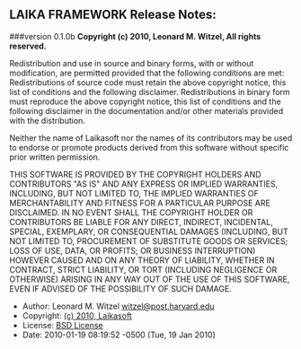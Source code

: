 LAIKA FRAMEWORK Release Notes:
-----------------------------
###version 0.1.0b
**Copyright (c) 2010, Leonard M. Witzel, All rights reserved.**

Redistribution and use in source and binary forms, with or without modification, 
are permitted provided that the following conditions are met:
Redistributions of source code must retain the above copyright notice,
this list of conditions and the following disclaimer. Redistributions in 
binary form must reproduce the above copyright notice, this list of conditions 
and the following disclaimer in the documentation and/or other materials 
provided with the distribution.

Neither the name of Laikasoft nor the names of its contributors may be used to endorse 
or promote products derived from this software without specific prior written permission.

THIS SOFTWARE IS PROVIDED BY THE COPYRIGHT HOLDERS AND CONTRIBUTORS "AS IS" 
AND ANY EXPRESS OR IMPLIED WARRANTIES, INCLUDING, BUT NOT LIMITED TO, 
THE IMPLIED WARRANTIES OF MERCHANTABILITY AND FITNESS FOR A PARTICULAR PURPOSE 
ARE DISCLAIMED. 
IN NO EVENT SHALL THE COPYRIGHT HOLDER OR CONTRIBUTORS BE LIABLE FOR ANY DIRECT, 
INDIRECT, INCIDENTAL, SPECIAL, EXEMPLARY, OR CONSEQUENTIAL DAMAGES (INCLUDING, 
BUT NOT LIMITED TO, PROCUREMENT OF SUBSTITUTE GOODS OR SERVICES; LOSS OF USE, DATA, 
OR PROFITS; OR BUSINESS INTERRUPTION) HOWEVER CAUSED AND ON ANY THEORY OF LIABILITY, 
WHETHER IN CONTRACT, STRICT LIABILITY, OR TORT (INCLUDING NEGLIGENCE OR OTHERWISE) 
ARISING IN ANY WAY OUT OF THE USE OF THIS SOFTWARE, EVEN IF ADVISED OF THE POSSIBILITY 
OF SUCH DAMAGE.


* Author:    Leonard M. Witzel <witzel@post.harvard.edu>
* Copyright: [(c) 2010, Laikasoft](http://platypo.us)
* License:   [BSD License](http://opensource.org/licenses/bsd-license.php)
* Date:      2010-01-19 08:19:52 -0500 (Tue, 19 Jan 2010)
